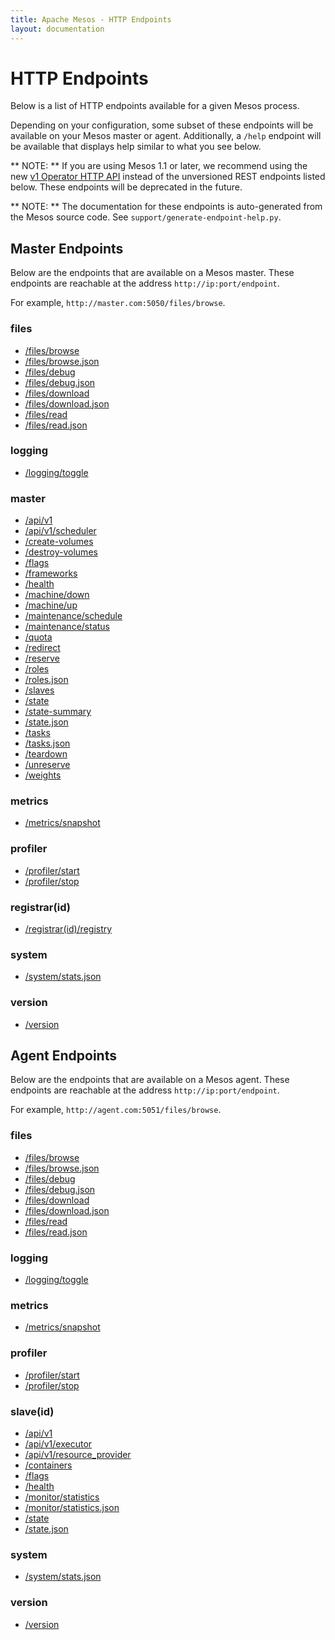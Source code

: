 ```yaml
---
title: Apache Mesos - HTTP Endpoints
layout: documentation
---
```

<!--- This is an automatically generated file. DO NOT EDIT! --->

# HTTP Endpoints #

Below is a list of HTTP endpoints available for a given Mesos process.

Depending on your configuration, some subset of these endpoints will be
available on your Mesos master or agent. Additionally, a `/help`
endpoint will be available that displays help similar to what you see
below.

** NOTE: ** If you are using Mesos 1.1 or later, we recommend using the
new [v1 Operator HTTP API](../operator-http-api.html) instead of the
unversioned REST endpoints listed below. These endpoints will be
deprecated in the future.


** NOTE: ** The documentation for these endpoints is auto-generated from
the Mesos source code. See `support/generate-endpoint-help.py`.

## Master Endpoints ##

Below are the endpoints that are available on a Mesos master. These
endpoints are reachable at the address `http://ip:port/endpoint`.

For example, `http://master.com:5050/files/browse`.

### files ###
* [/files/browse](files/browse.html)
* [/files/browse.json](files/browse.json.html)
* [/files/debug](files/debug.html)
* [/files/debug.json](files/debug.json.html)
* [/files/download](files/download.html)
* [/files/download.json](files/download.json.html)
* [/files/read](files/read.html)
* [/files/read.json](files/read.json.html)

### logging ###
* [/logging/toggle](logging/toggle.html)

### master ###
* [/api/v1](master/api/v1.html)
* [/api/v1/scheduler](master/api/v1/scheduler.html)
* [/create-volumes](master/create-volumes.html)
* [/destroy-volumes](master/destroy-volumes.html)
* [/flags](master/flags.html)
* [/frameworks](master/frameworks.html)
* [/health](master/health.html)
* [/machine/down](master/machine/down.html)
* [/machine/up](master/machine/up.html)
* [/maintenance/schedule](master/maintenance/schedule.html)
* [/maintenance/status](master/maintenance/status.html)
* [/quota](master/quota.html)
* [/redirect](master/redirect.html)
* [/reserve](master/reserve.html)
* [/roles](master/roles.html)
* [/roles.json](master/roles.json.html)
* [/slaves](master/slaves.html)
* [/state](master/state.html)
* [/state-summary](master/state-summary.html)
* [/state.json](master/state.json.html)
* [/tasks](master/tasks.html)
* [/tasks.json](master/tasks.json.html)
* [/teardown](master/teardown.html)
* [/unreserve](master/unreserve.html)
* [/weights](master/weights.html)

### metrics ###
* [/metrics/snapshot](metrics/snapshot.html)

### profiler ###
* [/profiler/start](profiler/start.html)
* [/profiler/stop](profiler/stop.html)

### registrar(id) ###
* [/registrar(id)/registry](registrar/registry.html)

### system ###
* [/system/stats.json](system/stats.json.html)

### version ###
* [/version](version.html)

## Agent Endpoints ##

Below are the endpoints that are available on a Mesos agent. These
endpoints are reachable at the address `http://ip:port/endpoint`.

For example, `http://agent.com:5051/files/browse`.

### files ###
* [/files/browse](files/browse.html)
* [/files/browse.json](files/browse.json.html)
* [/files/debug](files/debug.html)
* [/files/debug.json](files/debug.json.html)
* [/files/download](files/download.html)
* [/files/download.json](files/download.json.html)
* [/files/read](files/read.html)
* [/files/read.json](files/read.json.html)

### logging ###
* [/logging/toggle](logging/toggle.html)

### metrics ###
* [/metrics/snapshot](metrics/snapshot.html)

### profiler ###
* [/profiler/start](profiler/start.html)
* [/profiler/stop](profiler/stop.html)

### slave(id) ###
* [/api/v1](slave/api/v1.html)
* [/api/v1/executor](slave/api/v1/executor.html)
* [/api/v1/resource_provider](slave/api/v1/resource_provider.html)
* [/containers](slave/containers.html)
* [/flags](slave/flags.html)
* [/health](slave/health.html)
* [/monitor/statistics](slave/monitor/statistics.html)
* [/monitor/statistics.json](slave/monitor/statistics.json.html)
* [/state](slave/state.html)
* [/state.json](slave/state.json.html)

### system ###
* [/system/stats.json](system/stats.json.html)

### version ###
* [/version](version.html)
